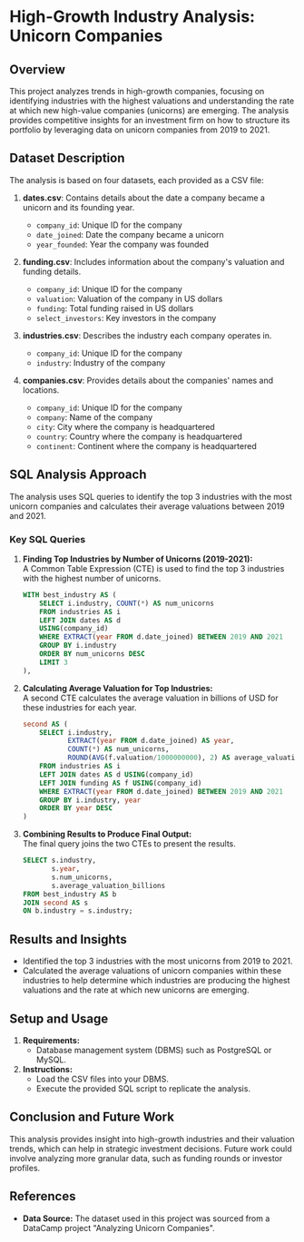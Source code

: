 # High-Growth Industry Analysis: Unicorn Companies

## Overview
This project analyzes trends in high-growth companies, focusing on identifying industries with the highest valuations and understanding the rate at which new high-value companies (unicorns) are emerging. The analysis provides competitive insights for an investment firm on how to structure its portfolio by leveraging data on unicorn companies from 2019 to 2021.

## Dataset Description
The analysis is based on four datasets, each provided as a CSV file:

1. **dates.csv**: Contains details about the date a company became a unicorn and its founding year.
    - `company_id`: Unique ID for the company
    - `date_joined`: Date the company became a unicorn
    - `year_founded`: Year the company was founded

2. **funding.csv**: Includes information about the company's valuation and funding details.
    - `company_id`: Unique ID for the company
    - `valuation`: Valuation of the company in US dollars
    - `funding`: Total funding raised in US dollars
    - `select_investors`: Key investors in the company

3. **industries.csv**: Describes the industry each company operates in.
    - `company_id`: Unique ID for the company
    - `industry`: Industry of the company

4. **companies.csv**: Provides details about the companies' names and locations.
    - `company_id`: Unique ID for the company
    - `company`: Name of the company
    - `city`: City where the company is headquartered
    - `country`: Country where the company is headquartered
    - `continent`: Continent where the company is headquartered

## SQL Analysis Approach

The analysis uses SQL queries to identify the top 3 industries with the most unicorn companies and calculates their average valuations between 2019 and 2021.

### Key SQL Queries
1. **Finding Top Industries by Number of Unicorns (2019-2021):**  
   A Common Table Expression (CTE) is used to find the top 3 industries with the highest number of unicorns.
   ```sql
   WITH best_industry AS (
       SELECT i.industry, COUNT(*) AS num_unicorns
       FROM industries AS i
       LEFT JOIN dates AS d
       USING(company_id)
       WHERE EXTRACT(year FROM d.date_joined) BETWEEN 2019 AND 2021
       GROUP BY i.industry
       ORDER BY num_unicorns DESC
       LIMIT 3
   ),
   ```

2. **Calculating Average Valuation for Top Industries:**  
   A second CTE calculates the average valuation in billions of USD for these industries for each year.
   ```sql
   second AS (
       SELECT i.industry,
              EXTRACT(year FROM d.date_joined) AS year,
              COUNT(*) AS num_unicorns,
              ROUND(AVG(f.valuation/1000000000), 2) AS average_valuation_billions
       FROM industries AS i
       LEFT JOIN dates AS d USING(company_id)
       LEFT JOIN funding AS f USING(company_id)
       WHERE EXTRACT(year FROM d.date_joined) BETWEEN 2019 AND 2021
       GROUP BY i.industry, year
       ORDER BY year DESC
   )
   ```

3. **Combining Results to Produce Final Output:**  
   The final query joins the two CTEs to present the results.
   ```sql
   SELECT s.industry,
          s.year,
          s.num_unicorns,
          s.average_valuation_billions
   FROM best_industry AS b
   JOIN second AS s
   ON b.industry = s.industry;
   ```

## Results and Insights
- Identified the top 3 industries with the most unicorns from 2019 to 2021.
- Calculated the average valuations of unicorn companies within these industries to help determine which industries are producing the highest valuations and the rate at which new unicorns are emerging.

## Setup and Usage
1. **Requirements:**
   - Database management system (DBMS) such as PostgreSQL or MySQL.
2. **Instructions:**
   - Load the CSV files into your DBMS.
   - Execute the provided SQL script to replicate the analysis.

## Conclusion and Future Work
This analysis provides insight into high-growth industries and their valuation trends, which can help in strategic investment decisions. Future work could involve analyzing more granular data, such as funding rounds or investor profiles.

## References
- **Data Source:** The dataset used in this project was sourced from a DataCamp project "Analyzing Unicorn Companies".
